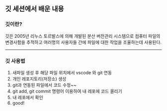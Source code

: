 ## 깃 세션에서 배운 내용

### 깃이란?
깃은 2005년 리누스 토르발스에 의해 개발된 분산 버전관리 시스템으로 컴퓨터 파일의 변경사함을 추적하고 여러명의 사용자들 간에 파일에 대한 작업을 조율하는데 사용된다.
***
### 깃 사용법
1. 새파일 생성 후 해당 파일 위치에서 vscode 와 git 연동
2. 개인 레포지토리(저장소) 생성
3. git과 연동된 파일에서 코드 수정~~
4. git add, git commit 명령어 이용하여 내 레포에 코드 올리기
5. 내 레포에서 확인
6. good!